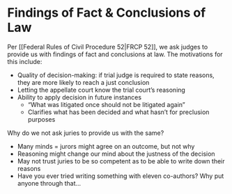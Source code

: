 # Findings of Fact & Conclusions of Law
Per [[Federal Rules of Civil Procedure 52|FRCP 52]], we ask judges to provide us with findings of fact and conclusions at law. The motivations for this include:
-   Quality of decision-making: if trial judge is required to state reasons, they are more likely to reach a just conclusion 
-   Letting the appellate court know the trial court’s reasoning 
-   Ability to apply decision in future instances 
	-   “What was litigated once should not be litigated again” 
	-   Clarifies what has been decided and what hasn’t for preclusion purposes 

Why do we not ask juries to provide us with the same?
-   Many minds = jurors might agree on an outcome, but not why 
-   Reasoning might change our mind about the justness of the decision
-   May not trust juries to be so competent as to be able to write down their reasons 
-   Have you ever tried writing something with eleven co-authors? Why put anyone through that...
